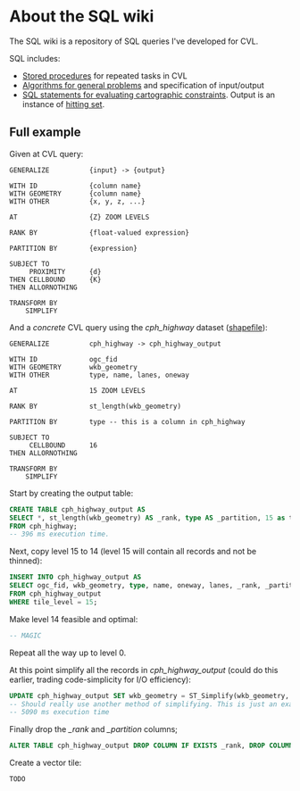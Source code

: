 # About the SQL wiki

The SQL wiki is a repository of SQL queries I've developed for CVL.

SQL includes:

* [Stored procedures](stored_procedures) for repeated tasks in CVL
* [Algorithms for general problems](algorithms) and specification of input/output
* [SQL statements for evaluating cartographic constraints](constraint_evaluation). Output is an instance of [hitting set](algorithms/hitting_set.md).

## Full example

Given at CVL query:

```cvl
GENERALIZE 			{input} -> {output} 

WITH ID 			{column name}
WITH GEOMETRY		{column name}
WITH OTHER			{x, y, z, ...}

AT  				{Z} ZOOM LEVELS

RANK BY 			{float-valued expression}

PARTITION BY 		{expression}

SUBJECT TO 
	 PROXIMITY 		{d} 
THEN CELLBOUND 		{K} 
THEN ALLORNOTHING 

TRANSFORM BY
	SIMPLIFY 
```

And a *concrete* CVL query using the *cph_highway* dataset ([shapefile](http://skipperkongen.dk/geodata/cph_highway.zip)):

```cvl
GENERALIZE 			cph_highway -> cph_highway_output 

WITH ID 			ogc_fid
WITH GEOMETRY		wkb_geometry
WITH OTHER			type, name, lanes, oneway

AT  				15 ZOOM LEVELS

RANK BY 			st_length(wkb_geometry)

PARTITION BY 		type -- this is a column in cph_highway

SUBJECT TO 
	 CELLBOUND 		16
THEN ALLORNOTHING 

TRANSFORM BY
	SIMPLIFY 
```

Start by creating the output table:

```sql
CREATE TABLE cph_highway_output AS
SELECT *, st_length(wkb_geometry) AS _rank, type AS _partition, 15 as tile_level
FROM cph_highway;
-- 396 ms execution time.
```

Next, copy level 15 to 14 (level 15 will contain all records and not be thinned):

```sql
INSERT INTO cph_highway_output AS
SELECT ogc_fid, wkb_geometry, type, name, oneway, lanes, _rank, _partition, 14 as tile_level
FROM cph_highway_output
WHERE tile_level = 15;
```

Make level 14 feasible and optimal:

```sql
-- MAGIC
```

Repeat all the way up to level 0. 

At this point simplify all the records in *cph_highway_output* (could do this earlier, trading code-simplicity for I/O efficiency):

```sql
UPDATE cph_highway_output SET wkb_geometry = ST_Simplify(wkb_geometry, ST_ResZ(tile_level, 256)/2)
-- Should really use another method of simplifying. This is just an example.
-- 5090 ms execution time
```

Finally drop the *_rank* and *_partition* columns;

```sql
ALTER TABLE cph_highway_output DROP COLUMN IF EXISTS _rank, DROP COLUMN IF EXISTS _partition;
```

Create a vector tile:

```sql
TODO
```




